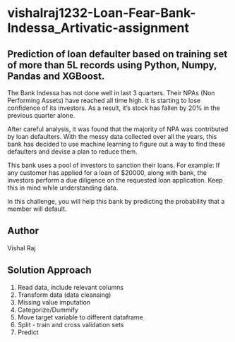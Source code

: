 # vishalraj1232-Loan-Fear-Bank-Indessa_Artivatic-assignment
## Prediction of loan defaulter based on training set of more than 5L records using Python, Numpy, Pandas and XGBoost.
The Bank Indessa has not done well in last 3 quarters. Their NPAs (Non Performing Assets) have reached all time high. It is starting to lose confidence of its investors. As a result, it’s stock has fallen by 20% in the previous quarter alone.

After careful analysis, it was found that the majority of NPA was contributed by loan defaulters. With the messy data collected over all the years, this bank has decided to use machine learning to figure out a way to find these defaulters and devise a plan to reduce them.

This bank uses a pool of investors to sanction their loans. For example: If any customer has applied for a loan of $20000, along with bank, the investors perform a due diligence on the requested loan application. Keep this in mind while understanding data.

In this challenge, you will help this bank by predicting the probability that a member will default.
## Author
Vishal Raj
## Solution Approach
1) Read data, include relevant columns
2) Transform data (data cleansing)
3) Missing value imputation
4) Categorize/Dummify
5) Move target variable to different dataframe
6) Split - train and cross validation sets
7) Predict
